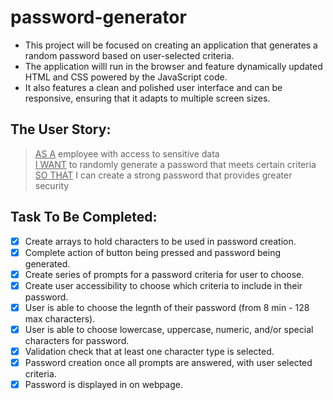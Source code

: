 # password-generator

* This project will be focused on creating an application that generates a random password based on user-selected criteria.
* The application willl run in the browser and feature dynamically updated HTML and CSS powered by the JavaScript code.
* It also features a clean and polished user interface and can be responsive, ensuring that it adapts to multiple screen sizes.

## The User Story:
> <ins>AS A</ins> employee with access to sensitive data\
> <ins>I WANT</ins> to randomly generate a password that meets certain criteria\
> <ins>SO THAT</ins> I can create a strong password that provides greater security

## Task To Be Completed:
- [x] Create arrays to hold characters to be used in password creation.
- [x] Complete action of button being pressed and password being generated.
- [x] Create series of prompts for a password criteria for user to choose.
- [x] Create user accessibility to choose which criteria to include in their password.
- [x] User is able to choose the legnth of their password (from 8 min - 128 max characters).
- [x] User is able to choose lowercase, uppercase, numeric, and/or special characters for password.
- [x] Validation check that at least one character type is selected.
- [x] Password creation once all prompts are answered, with user selected criteria.
- [x] Password is displayed in on webpage.